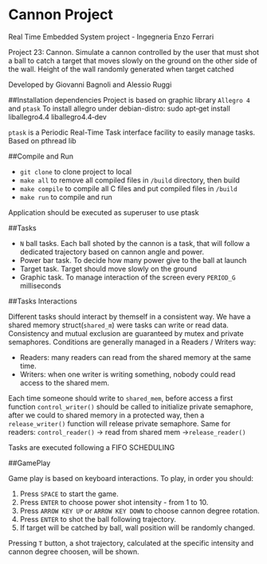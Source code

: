 # Cannon Project

Real Time Embedded System project - Ingegneria Enzo Ferrari

Project 23: Cannon. Simulate a cannon controlled by the user that must shot a 
ball to catch a target that moves slowly on the ground on the other side of the
wall. Height of the wall randomly generated when target catched 

Developed by Giovanni Bagnoli and Alessio Ruggi

##Installation dependencies
Project is based on graphic library `Allegro 4` and `ptask`
To install allegro under debian-distro: sudo apt‐get install liballegro4.4 liballegro4.4‐dev

`ptask` is a Periodic Real-Time Task interface facility to easily manage tasks.
Based on pthread lib

##Compile and Run

- `git clone` to clone project to local
- `make all` to remove all compiled files in `/build` directory, then build
- `make compile` to compile all C files and put compiled files in  `/build`
- `make run` to compile and run

Application should be executed as superuser to use ptask


##Tasks

- `N` ball tasks. Each ball shoted by the cannon is a task, that will follow a 
dedicated trajectory based on cannon angle and power.
- Power bar task. To decide how many power give to the ball at launch
- Target task. Target should move slowly on the ground
- Graphic task. To manage interaction of the screen every `PERIOD_G` milliseconds

##Tasks Interactions

Different tasks should interact by themself in a consistent way.
We have a shared memory struct(`shared_m`) were tasks can write or read data.
Consistency and mutual exclusion are guaranteed by mutex and private semaphores.
Conditions are generally managed in a Readers / Writers way:
- Readers: many readers can read from the shared memory at the same time.
- Writers: when one writer is writing something, nobody could read access to the
 shared mem. 

Each time someone should write to `shared_mem`, before access a first function
`control_writer()` should be called to initialize private semaphore, after we 
could to shared memory in a protected way, then a `release_writer()` function 
will release private semaphore. 
Same for readers: `control_reader()` -> read from shared mem ->`release_reader()`

Tasks are executed following a FIFO SCHEDULING

##GamePlay

Game play is based on keyboard interactions. To play, in order you should:
1. Press `SPACE` to start the game.
2. Press `ENTER` to choose power shot intensity - from 1 to 10.
3. Press `ARROW KEY UP` or `ARROW KEY DOWN` to choose cannon degree rotation.
4. Press `ENTER` to shot the ball following trajectory.
5. If target will be catched by ball, wall position will be randomly changed.

Pressing `T` button, a shot trajectory, calculated at the specific intensity
and cannon degree choosen, will be shown.



